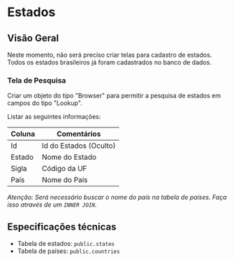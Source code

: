 # Estados

## Visão Geral
Neste momento, não será preciso criar telas para cadastro de estados. Todos os estados brasileiros já foram cadastrados no banco de dados.

### Tela de Pesquisa
Criar um objeto do tipo "Browser" para permitir a pesquisa de estados em campos do tipo "Lookup".

Listar as seguintes informações:

| Coluna             | Comentários
|--------------------|-----
| Id                 | Id do Estados (Oculto)
| Estado             | Nome do Estado
| Sigla              | Código da UF 
| País               | Nome do País

_Atenção: Será necessário buscar o nome do país na tabela de países. Faça isso através de um `INNER JOIN`._

## Especificações técnicas

- Tabela de estados: `public.states`
- Tabela de países: `public.countries`



